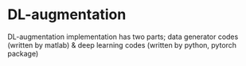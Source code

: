 # DL-augmentation

DL-augmentation implementation has two parts; data generator codes (written by matlab) & deep learning codes (written by python, pytorch package) 
